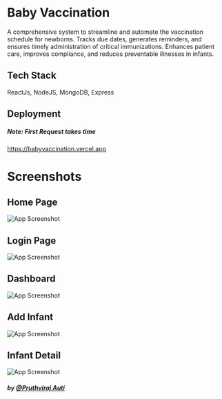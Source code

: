 # Baby Vaccination

A comprehensive system to streamline and automate the vaccination schedule for newborns.
Tracks due dates, generates reminders, and ensures timely administration of critical immunizations. Enhances patient care, improves compliance, and reduces preventable illnesses in infants.

## Tech Stack

ReactJs, NodeJS, MongoDB, Express

## Deployment

##### Note: First Request takes time
https://babyvaccination.vercel.app


# Screenshots


## Home Page

![App Screenshot](https://i.postimg.cc/mhxScYQ7/Screenshot-2024-04-30-004028.png)

## Login Page

![App Screenshot](https://i.postimg.cc/sXhm3HW3/Screenshot-2024-04-30-004233.png)

## Dashboard

![App Screenshot](https://i.postimg.cc/43Cnr8X6/Screenshot-2024-04-30-004043.png)

## Add Infant

![App Screenshot](https://i.postimg.cc/kMVGg3DQ/Screenshot-2024-04-30-004101.png)

## Infant Detail

![App Screenshot](https://i.postimg.cc/4ygs4MYG/Screenshot-2024-04-30-004208.png)


##### by [@Pruthviraj Auti](https://portfoliobuilderpruthvi.vercel.app/pruthvii)
